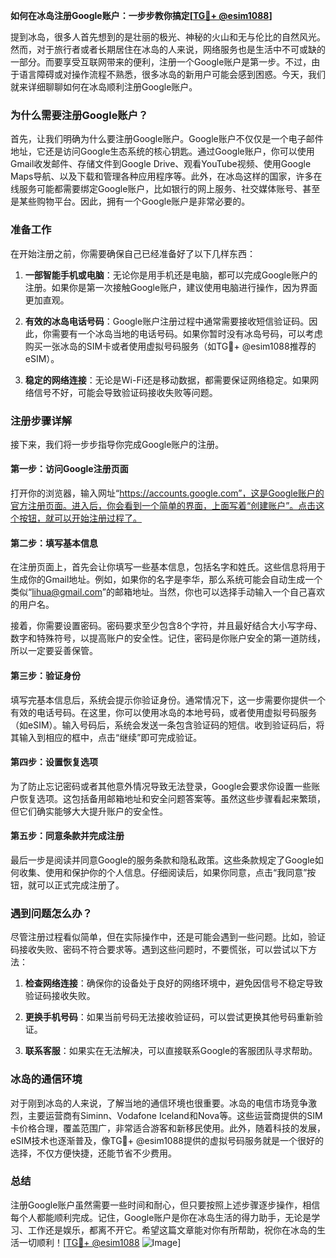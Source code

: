 **如何在冰岛注册Google账户：一步步教你搞定[[TG💪+ @esim1088](https://t.me/s/esim1088)]**

提到冰岛，很多人首先想到的是壮丽的极光、神秘的火山和无与伦比的自然风光。然而，对于旅行者或者长期居住在冰岛的人来说，网络服务也是生活中不可或缺的一部分。而要享受互联网带来的便利，注册一个Google账户是第一步。不过，由于语言障碍或对操作流程不熟悉，很多冰岛的新用户可能会感到困惑。今天，我们就来详细聊聊如何在冰岛顺利注册Google账户。

### 为什么需要注册Google账户？

首先，让我们明确为什么要注册Google账户。Google账户不仅仅是一个电子邮件地址，它还是访问Google生态系统的核心钥匙。通过Google账户，你可以使用Gmail收发邮件、存储文件到Google Drive、观看YouTube视频、使用Google Maps导航、以及下载和管理各种应用程序等。此外，在冰岛这样的国家，许多在线服务可能都需要绑定Google账户，比如银行的网上服务、社交媒体账号、甚至是某些购物平台。因此，拥有一个Google账户是非常必要的。

### 准备工作

在开始注册之前，你需要确保自己已经准备好了以下几样东西：

1. **一部智能手机或电脑**：无论你是用手机还是电脑，都可以完成Google账户的注册。如果你是第一次接触Google账户，建议使用电脑进行操作，因为界面更加直观。
   
2. **有效的冰岛电话号码**：Google账户注册过程中通常需要接收短信验证码。因此，你需要有一个冰岛当地的电话号码。如果你暂时没有冰岛号码，可以考虑购买一张冰岛的SIM卡或者使用虚拟号码服务（如TG💪+ @esim1088推荐的eSIM）。

3. **稳定的网络连接**：无论是Wi-Fi还是移动数据，都需要保证网络稳定。如果网络信号不好，可能会导致验证码接收失败等问题。

### 注册步骤详解

接下来，我们将一步步指导你完成Google账户的注册。

#### 第一步：访问Google注册页面

打开你的浏览器，输入网址“https://accounts.google.com”，这是Google账户的官方注册页面。进入后，你会看到一个简单的界面，上面写着“创建账户”。点击这个按钮，就可以开始注册过程了。

#### 第二步：填写基本信息

在注册页面上，首先会让你填写一些基本信息，包括名字和姓氏。这些信息将用于生成你的Gmail地址。例如，如果你的名字是李华，那么系统可能会自动生成一个类似“lihua@gmail.com”的邮箱地址。当然，你也可以选择手动输入一个自己喜欢的用户名。

接着，你需要设置密码。密码要求至少包含8个字符，并且最好结合大小写字母、数字和特殊符号，以提高账户的安全性。记住，密码是你账户安全的第一道防线，所以一定要妥善保管。

#### 第三步：验证身份

填写完基本信息后，系统会提示你验证身份。通常情况下，这一步需要你提供一个有效的电话号码。在这里，你可以使用冰岛的本地号码，或者使用虚拟号码服务（如eSIM）。输入号码后，系统会发送一条包含验证码的短信。收到验证码后，将其输入到相应的框中，点击“继续”即可完成验证。

#### 第四步：设置恢复选项

为了防止忘记密码或者其他意外情况导致无法登录，Google会要求你设置一些账户恢复选项。这包括备用邮箱地址和安全问题答案等。虽然这些步骤看起来繁琐，但它们确实能够大大提升账户的安全性。

#### 第五步：同意条款并完成注册

最后一步是阅读并同意Google的服务条款和隐私政策。这些条款规定了Google如何收集、使用和保护你的个人信息。仔细阅读后，如果你同意，点击“我同意”按钮，就可以正式完成注册了。

### 遇到问题怎么办？

尽管注册过程看似简单，但在实际操作中，还是可能会遇到一些问题。比如，验证码接收失败、密码不符合要求等。遇到这些问题时，不要慌张，可以尝试以下方法：

1. **检查网络连接**：确保你的设备处于良好的网络环境中，避免因信号不稳定导致验证码接收失败。

2. **更换手机号码**：如果当前号码无法接收验证码，可以尝试更换其他号码重新验证。

3. **联系客服**：如果实在无法解决，可以直接联系Google的客服团队寻求帮助。

### 冰岛的通信环境

对于刚到冰岛的人来说，了解当地的通信环境也很重要。冰岛的电信市场竞争激烈，主要运营商有Siminn、Vodafone Iceland和Nova等。这些运营商提供的SIM卡价格合理，覆盖范围广，非常适合游客和新移民使用。此外，随着科技的发展，eSIM技术也逐渐普及，像TG💪+ @esim1088提供的虚拟号码服务就是一个很好的选择，不仅方便快捷，还能节省不少费用。

### 总结

注册Google账户虽然需要一些时间和耐心，但只要按照上述步骤逐步操作，相信每个人都能顺利完成。记住，Google账户是你在冰岛生活的得力助手，无论是学习、工作还是娱乐，都离不开它。希望这篇文章能对你有所帮助，祝你在冰岛的生活一切顺利！[[TG💪+ @esim1088](https://t.me/s/esim1088) ![Image](https://i.postimg.cc/4NQfJmqS/Snipaste-2025-05-13-00-14-12.png)]